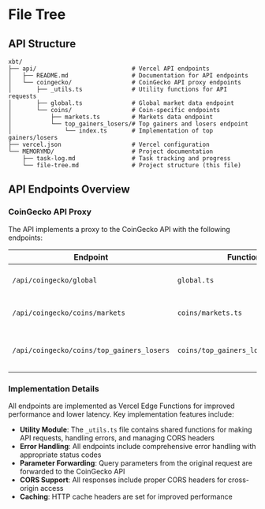 # File Tree

## API Structure

```
xbt/
├── api/                           # Vercel API endpoints
│   ├── README.md                  # Documentation for API endpoints
│   └── coingecko/                 # CoinGecko API proxy endpoints
│       ├── _utils.ts              # Utility functions for API requests
│       ├── global.ts              # Global market data endpoint
│       └── coins/                 # Coin-specific endpoints
│           ├── markets.ts         # Markets data endpoint
│           └── top_gainers_losers/# Top gainers and losers endpoint
│               └── index.ts       # Implementation of top gainers/losers
├── vercel.json                    # Vercel configuration
└── MEMORYMD/                      # Project documentation
    ├── task-log.md                # Task tracking and progress
    └── file-tree.md               # Project structure (this file)
```

## API Endpoints Overview

### CoinGecko API Proxy

The API implements a proxy to the CoinGecko API with the following endpoints:

| Endpoint | Function | Description |
|----------|----------|-------------|
| `/api/coingecko/global` | `global.ts` | Retrieves global cryptocurrency market data |
| `/api/coingecko/coins/markets` | `coins/markets.ts` | Gets market data for multiple cryptocurrencies |
| `/api/coingecko/coins/top_gainers_losers` | `coins/top_gainers_losers/index.ts` | Provides lists of top gaining and losing cryptocurrencies |

### Implementation Details

All endpoints are implemented as Vercel Edge Functions for improved performance and lower latency. Key implementation features include:

- **Utility Module**: The `_utils.ts` file contains shared functions for making API requests, handling errors, and managing CORS headers
- **Error Handling**: All endpoints include comprehensive error handling with appropriate status codes
- **Parameter Forwarding**: Query parameters from the original request are forwarded to the CoinGecko API
- **CORS Support**: All responses include proper CORS headers for cross-origin access
- **Caching**: HTTP cache headers are set for improved performance 